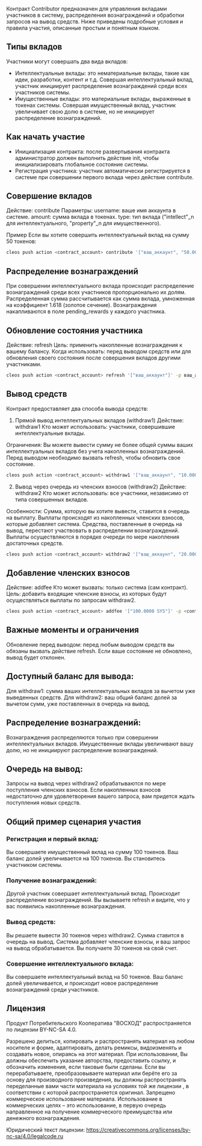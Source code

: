 Контракт Contributor предназначен для управления вкладами участников в систему, распределения вознаграждений и обработки запросов на вывод средств. Ниже приведены подробные условия и правила участия, описанные простым и понятным языком.

## Типы вкладов
Участники могут совершать два вида вкладов:

- Интеллектуальные вклады: это нематериальные вклады, такие как идеи, разработки, контент и т.д. Совершая интеллектуальный вклад, участник инициирует распределение вознаграждений среди всех участников системы.
- Имущественные вклады: это материальные вклады, выраженные в токенах системы. Совершая имущественный вклад, участник увеличивает свою долю в системе, но не инициирует распределение вознаграждений.

## Как начать участие
- Инициализация контракта: после развертывания контракта администратор должен выполнить действие init, чтобы инициализировать глобальное состояние системы.
- Регистрация участника: участник автоматически регистрируется в системе при совершении первого вклада через действие contribute.

## Совершение вкладов

Действие: contribute
Параметры:
username: ваше имя аккаунта в системе.
amount: сумма вклада в токенах.
type: тип вклада ("intellect"_n для интеллектуального, "property"_n для имущественного).

Пример
Если вы хотите совершить интеллектуальный вклад на сумму 50 токенов:

``` bash
cleos push action <contract_account> contribute '["ваш_аккаунт", "50.0000 SYS", "intellect"]' -p ваш_аккаунт@active
```

## Распределение вознаграждений
При совершении интеллектуального вклада происходит распределение вознаграждений среди всех участников пропорционально их долям.
Распределенная сумма рассчитывается как сумма вклада, умноженная на коэффициент 1.618 (золотое сечение). Вознаграждения накапливаются в поле pending_rewards у каждого участника.

## Обновление состояния участника
Действие: refresh
Цель: применить накопленные вознаграждения к вашему балансу.
Когда использовать: перед выводом средств или для обновления своего состояния после совершения вкладов другими участниками.


``` bash
cleos push action <contract_account> refresh '["ваш_аккаунт"]' -p ваш_аккаунт@active
``` 

## Вывод средств
Контракт предоставляет два способа вывода средств:

1. Прямой вывод интеллектуальных вкладов (withdraw1)
Действие: withdraw1
Кто может использовать: участники, совершившие интеллектуальные вклады.

Ограничения:
Вы можете вывести сумму не более общей суммы ваших интеллектуальных вкладов без учета накопленных вознаграждений. Перед выводом необходимо вызвать refresh, чтобы обновить свое состояние.

``` bash
cleos push action <contract_account> withdraw1 '["ваш_аккаунт", "10.0000 SYS"]' -p ваш_аккаунт@active
```

2. Вывод через очередь из членских взносов (withdraw2)
Действие: withdraw2
Кто может использовать: все участники, независимо от типа совершенных вкладов.

Особенности:
Сумма, которую вы хотите вывести, ставится в очередь на выплату. Выплаты происходят из накопленных членских взносов, которые добавляет система. Средства, поставленные в очередь на вывод, перестают участвовать в распределении вознаграждений. Выплаты осуществляются в порядке очереди по мере накопления достаточных средств.

``` bash
cleos push action <contract_account> withdraw2 '["ваш_аккаунт", "20.0000 SYS"]' -p ваш_аккаунт@active
```

## Добавление членских взносов
Действие: addfee
Кто может вызвать: только система (сам контракт).
Цель: добавить входящие членские взносы, из которых будут осуществляться выплаты по запросам withdraw2.

``` bash
cleos push action <contract_account> addfee '["100.0000 SYS"]' -p <contract_account>@active
``` 

## Важные моменты и ограничения
Обновление перед выводом: перед любым выводом средств вы обязаны вызвать действие refresh. Если ваше состояние не обновлено, вывод будет отклонен.

## Доступный баланс для вывода:
Для withdraw1: сумма ваших интеллектуальных вкладов за вычетом уже выведенных средств.
Для withdraw2: ваш общий баланс долей за вычетом сумм, уже поставленных в очередь на вывод.

## Распределение вознаграждений:

Вознаграждения распределяются только при совершении интеллектуальных вкладов. Имущественные вклады увеличивают вашу долю, но не инициируют распределение вознаграждений.

## Очередь на вывод:
Запросы на вывод через withdraw2 обрабатываются по мере поступления членских взносов. Если накопленных взносов недостаточно для удовлетворения вашего запроса, вам придется ждать поступления новых средств.

## Общий пример сценария участия
### Регистрация и первый вклад:
Вы совершаете имущественный вклад на сумму 100 токенов.
Ваш баланс долей увеличивается на 100 токенов.
Вы становитесь участником системы.

### Получение вознаграждений:
Другой участник совершает интеллектуальный вклад.
Происходит распределение вознаграждений.
Вы вызываете refresh и видите, что у вас появились накопленные вознаграждения.

### Вывод средств:
Вы решаете вывести 30 токенов через withdraw2.
Сумма ставится в очередь на вывод.
Система добавляет членские взносы, и ваш запрос на вывод обрабатывается.
Вы получаете 30 токенов на свой счет.

### Совершение интеллектуального вклада:
Вы совершаете интеллектуальный вклад на 50 токенов.
Ваш баланс долей увеличивается, и происходит новое распределение вознаграждений среди участников.

## Лицензия
Продукт Потребительского Кооператива "ВОСХОД" распространяется по лицензии BY-NC-SA 4.0. 

Разрешено делиться, копировать и распространять материал на любом носителе и форме, адаптировать, делать ремиксы, видоизменять и создавать новое, опираясь на этот материал. При использовании, Вы должны обеспечить указание авторства, предоставить ссылку, и обозначить изменения, если таковые были сделаны. Если вы перерабатываете, преобразовываете материал или берёте его за основу для производного произведения, вы должны распространять переделанные вами части материала на условиях той же лицензии , в соответствии с которой распространяется оригинал. Запрещено коммерческое использование материала. Использование в коммерческих целях – это использование, в первую очередь направленное на получение коммерческого преимущества или денежного вознаграждения.

Юридический текст лицензии: https://creativecommons.org/licenses/by-nc-sa/4.0/legalcode.ru
